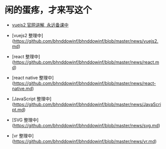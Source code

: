 # 闲的蛋疼，才来写这个

- [vuejs2 官网讲解, 永远备课中](https://github.com/bhnddowinf/vuejs2-learn)

- [vuejs2 整理中] (https://github.com/bhnddowinf/bhnddowinf/blob/master/news/vuejs2.md)

- [react 整理中] (https://github.com/bhnddowinf/bhnddowinf/blob/master/news/react.md)

- [react native 整理中] (https://github.com/bhnddowinf/bhnddowinf/blob/master/news/react-native.md)


- [JavaScript 整理中] (https://github.com/bhnddowinf/bhnddowinf/blob/master/news/JavaScript.md)

- [SVG 整理中] (https://github.com/bhnddowinf/bhnddowinf/blob/master/news/svg.md)


- [vr 整理中] (https://github.com/bhnddowinf/bhnddowinf/blob/master/news/vr.md)




